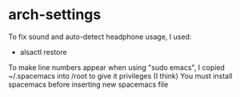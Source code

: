 # arch-settings

To fix sound and auto-detect headphone usage, I used:
  - alsactl restore



To make line numbers appear when using "sudo emacs", I copied ~/.spacemacs into /root to give it privileges (I think) 
You must install spacemacs before inserting new spacemacs file
